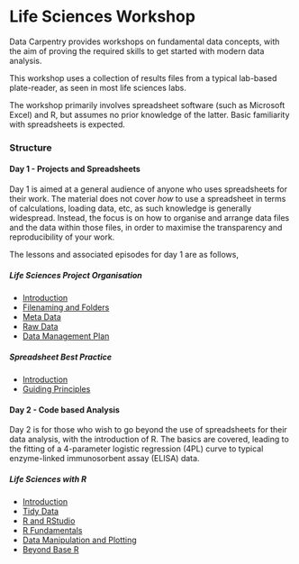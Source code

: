 # Life Sciences Workshop

Data Carpentry provides workshops on fundamental data concepts, with the aim of proving the required skills to get started with modern data analysis.

This workshop uses a collection of results files from a typical lab-based plate-reader, as seen in most life sciences labs. 

The workshop primarily involves spreadsheet software (such as Microsoft Excel) and R, but assumes no prior knowledge of the latter. Basic familiarity with spreadsheets is expected.

### Structure

#### Day 1 - Projects and Spreadsheets

Day 1 is aimed at a general audience of anyone who uses spreadsheets for their work. The material does not cover *how* to use a spreadsheet in terms of calculations, loading data, etc, as such 
knowledge is generally widespread. Instead, the focus is on how to organise and arrange data files and the data within those files, in order to maximise the transparency and reproducibility of your work.

The lessons and associated episodes for day 1 are as follows,

##### Life Sciences Project Organisation

- [Introduction](https://github.com/carpentries-incubator/life-sciences-workshop/episodes/01-project-organisation-introduction.md)
- [Filenaming and Folders](https://github.com/carpentries-incubator/life-sciences-workshop/episodes/02-project-organisation-filenaming-and-folders.md)
- [Meta Data](https://github.com/carpentries-incubator/life-sciences-workshop/episodes/03-project-organisation-meta-data.md)
- [Raw Data](https://github.com/carpentries-incubator/life-sciences-workshop/episodes/04-project-organisation-raw-data.md)
- [Data Management Plan](https://github.com/carpentries-incubator/life-sciences-workshop/episodes/05-project-organisation-data-management-plan.md)

##### Spreadsheet Best Practice

- [Introduction](https://github.com/carpentries-incubator/life-sciences-workshop/episodes/06-spreadsheets-introduction.md)
- [Guiding Principles](https://github.com/carpentries-incubator/life-sciences-workshop/episodes/07-spreadsheets-guiding-principles.md)

#### Day 2 - Code based Analysis

Day 2 is for those who wish to go beyond the use of spreadsheets for their data analysis, with the introduction of R. The basics are covered, leading
to the fitting of a 4-parameter logistic regression (4PL) curve to typical enzyme-linked immunosorbent assay (ELISA) data.

##### Life Sciences with R

- [Introduction](https://github.com/carpentries-incubator/life-sciences-workshop/episodes_rmd/08-r-introduction.rmd)
- [Tidy Data](https://github.com/carpentries-incubator/life-sciences-workshop/episodes_rmd/09-r-tidy-data.rmd)
- [R and RStudio](https://github.com/carpentries-incubator/life-sciences-workshop/episodes_rmd/10-r-and-rstudio.rmd)
- [R Fundamentals](https://github.com/carpentries-incubator/life-sciences-workshop/episodes_rmd/11-r-fundamentals.rmd)
- [Data Manipulation and Plotting](https://github.com/carpentries-incubator/life-sciences-workshop/episodes_rmd/12-r-data-manipulation-and-plotting.rmd)
- [Beyond Base R](https://github.com/carpentries-incubator/life-sciences-workshop/episodes_rmd/13-r-beyond-base-r.rmd)
